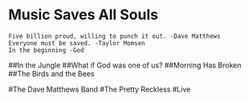 # Music Saves All Souls
```
Five billion proud, willing to punch it out. -Dave Matthews
Everyone must be saved. -Taylor Momsen
In the beginning -God
```

##In the Jungle
##What if God was one of us?
##Morning Has Broken
##The Birds and the Bees

#The Dave Matthews Band
#The Pretty Reckless
#Live
